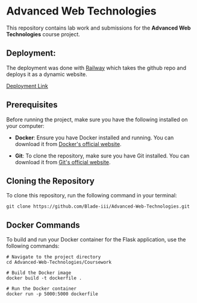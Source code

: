 # Advanced Web Technologies
This repository contains lab work and submissions for the **Advanced Web Technologies** course project.

## Deployment:
The deployment was done with [Railway](https://railway.app/) which takes the github repo and deploys it as a dynamic website.

[Deployment Link ](https://advanced-web-technologies-production.up.railway.app/)


## Prerequisites

Before running the project, make sure you have the following installed on your computer:

- **Docker**: Ensure you have Docker installed and running. You can download it from [Docker's official website](https://www.docker.com/get-started).

- **Git**: To clone the repository, make sure you have Git installed. You can download it from [Git's official website](https://git-scm.com/downloads).

## Cloning the Repository

To clone this repository, run the following command in your terminal:

```
git clone https://github.com/Blade-iii/Advanced-Web-Technologies.git
```

## Docker Commands

To build and run your Docker container for the Flask application, use the following commands:

```
# Navigate to the project directory
cd Advanced-Web-Technologies/Coursework

# Build the Docker image
docker build -t dockerfile .

# Run the Docker container
docker run -p 5000:5000 dockerfile
```

